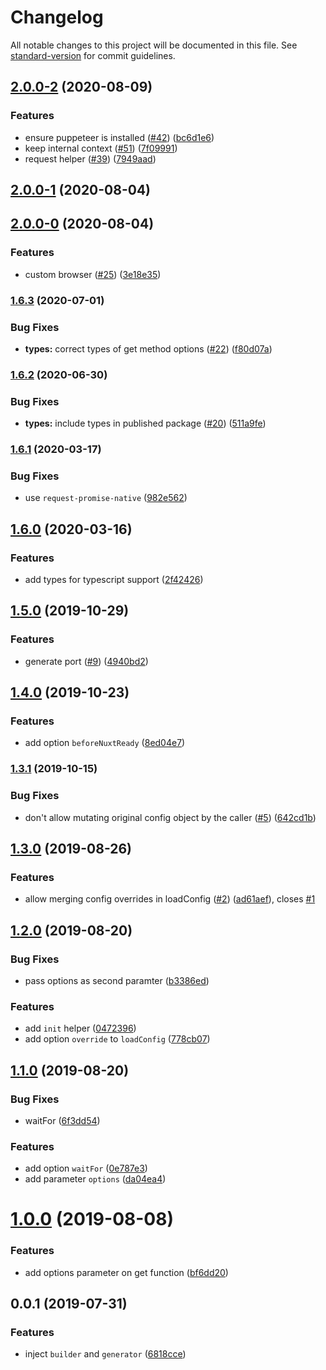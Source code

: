 # Changelog

All notable changes to this project will be documented in this file. See [standard-version](https://github.com/conventional-changelog/standard-version) for commit guidelines.

## [2.0.0-2](https://github.com/nuxt-community/module-test-utils/compare/v2.0.0-1...v2.0.0-2) (2020-08-09)


### Features

* ensure puppeteer is installed ([#42](https://github.com/nuxt-community/module-test-utils/issues/42)) ([bc6d1e6](https://github.com/nuxt-community/module-test-utils/commit/bc6d1e6fa5b3b14da76489190647746f9f6b56a6))
* keep internal context ([#51](https://github.com/nuxt-community/module-test-utils/issues/51)) ([7f09991](https://github.com/nuxt-community/module-test-utils/commit/7f0999168c1d1dd3f734a7ff5a7dbd95c59d48e9))
* request helper ([#39](https://github.com/nuxt-community/module-test-utils/issues/39)) ([7949aad](https://github.com/nuxt-community/module-test-utils/commit/7949aad900f47506c903abd5da7429b956b42a61))

## [2.0.0-1](https://github.com/nuxt-community/module-test-utils/compare/v2.0.0-0...v2.0.0-1) (2020-08-04)

## [2.0.0-0](https://github.com/nuxt-community/module-test-utils/compare/v1.6.3...v2.0.0-0) (2020-08-04)


### Features

* custom browser ([#25](https://github.com/nuxt-community/module-test-utils/issues/25)) ([3e18e35](https://github.com/nuxt-community/module-test-utils/commit/3e18e35907023b57904d4c40b0491517c3532a4f))

### [1.6.3](https://github.com/nuxt-community/module-test-utils/compare/v1.6.2...v1.6.3) (2020-07-01)


### Bug Fixes

* **types:** correct types of get method options ([#22](https://github.com/nuxt-community/module-test-utils/issues/22)) ([f80d07a](https://github.com/nuxt-community/module-test-utils/commit/f80d07a98afb9c07f619ec9e1831b697faffc0cd))

### [1.6.2](https://github.com/nuxt-community/module-test-utils/compare/v1.6.1...v1.6.2) (2020-06-30)


### Bug Fixes

* **types:** include types in published package ([#20](https://github.com/nuxt-community/module-test-utils/issues/20)) ([511a9fe](https://github.com/nuxt-community/module-test-utils/commit/511a9fe7fcfee06c69f1cef60e4b1e5eb4d8fd16))

### [1.6.1](https://github.com/nuxt-community/module-test-utils/compare/v1.6.0...v1.6.1) (2020-03-17)


### Bug Fixes

* use `request-promise-native` ([982e562](https://github.com/nuxt-community/module-test-utils/commit/982e562529341f777aae7383ab5f90c31d8eec17))

## [1.6.0](https://github.com/nuxt-community/module-test-utils/compare/v1.5.0...v1.6.0) (2020-03-16)


### Features

* add types for typescript support ([2f42426](https://github.com/nuxt-community/module-test-utils/commit/2f42426))

## [1.5.0](https://github.com/nuxt-community/module-test-utils/compare/v1.4.0...v1.5.0) (2019-10-29)


### Features

* generate port ([#9](https://github.com/nuxt-community/module-test-utils/issues/9)) ([4940bd2](https://github.com/nuxt-community/module-test-utils/commit/4940bd2))

## [1.4.0](https://github.com/nuxt-community/module-test-utils/compare/v1.3.1...v1.4.0) (2019-10-23)


### Features

* add option `beforeNuxtReady` ([8ed04e7](https://github.com/nuxt-community/module-test-utils/commit/8ed04e7))

### [1.3.1](https://github.com/nuxt-community/module-test-utils/compare/v1.3.0...v1.3.1) (2019-10-15)


### Bug Fixes

* don't allow mutating original config object by the caller ([#5](https://github.com/nuxt-community/module-test-utils/issues/5)) ([642cd1b](https://github.com/nuxt-community/module-test-utils/commit/642cd1b))

## [1.3.0](https://github.com/nuxt-community/module-test-utils/compare/v1.2.0...v1.3.0) (2019-08-26)


### Features

* allow merging config overrides in loadConfig ([#2](https://github.com/nuxt-community/module-test-utils/issues/2)) ([ad61aef](https://github.com/nuxt-community/module-test-utils/commit/ad61aef)), closes [#1](https://github.com/nuxt-community/module-test-utils/issues/1)

## [1.2.0](https://github.com/nuxt-community/module-test-utils/compare/v1.1.0...v1.2.0) (2019-08-20)


### Bug Fixes

* pass options as second paramter ([b3386ed](https://github.com/nuxt-community/module-test-utils/commit/b3386ed))


### Features

* add `init` helper ([0472396](https://github.com/nuxt-community/module-test-utils/commit/0472396))
* add option `override` to `loadConfig` ([778cb07](https://github.com/nuxt-community/module-test-utils/commit/778cb07))

## [1.1.0](https://github.com/nuxt-community/module-test-utils/compare/v1.0.0...v1.1.0) (2019-08-20)


### Bug Fixes

* waitFor ([6f3dd54](https://github.com/nuxt-community/module-test-utils/commit/6f3dd54))


### Features

* add option `waitFor` ([0e787e3](https://github.com/nuxt-community/module-test-utils/commit/0e787e3))
* add parameter `options` ([da04ea4](https://github.com/nuxt-community/module-test-utils/commit/da04ea4))

# [1.0.0](https://github.com/nuxt-community/module-test-utils/compare/v0.0.1...v1.0.0) (2019-08-08)


### Features

* add options parameter on get function ([bf6dd20](https://github.com/nuxt-community/module-test-utils/commit/bf6dd20))



## 0.0.1 (2019-07-31)


### Features

* inject `builder` and `generator` ([6818cce](https://github.com/nuxt-community/module-test-utils/commit/6818cce))
